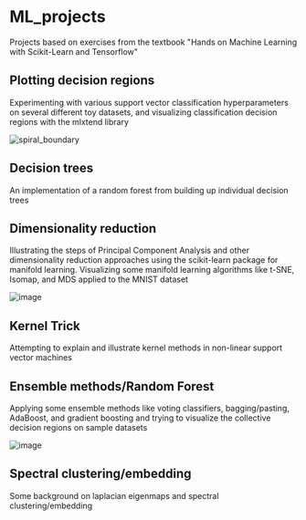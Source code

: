 # ML_projects

Projects based on exercises from the textbook "Hands on Machine Learning with Scikit-Learn and Tensorflow" 

## Plotting decision regions

Experimenting with various support vector classification hyperparameters on several different toy datasets, and visualizing classification decision regions with the mlxtend library

![spiral_boundary](https://user-images.githubusercontent.com/16658498/52453889-f7e49500-2b0e-11e9-8b61-32b27dcb7f3d.png)


## Decision trees

An implementation of a random forest from building up individual decision trees


## Dimensionality reduction

Illustrating the steps of Principal Component Analysis and other dimensionality reduction approaches using the scikit-learn package for manifold learning. Visualizing some manifold learning algorithms like t-SNE, Isomap, and MDS applied to the MNIST dataset

![image](https://user-images.githubusercontent.com/16658498/52454035-9cff6d80-2b0f-11e9-9fee-1085b1deb976.png)


## Kernel Trick

Attempting to explain and illustrate kernel methods in non-linear support vector machines


## Ensemble methods/Random Forest

Applying some ensemble methods like voting classifiers, bagging/pasting, AdaBoost, and gradient boosting and trying to visualize the collective decision regions on sample datasets

![image](https://user-images.githubusercontent.com/16658498/52454128-113a1100-2b10-11e9-9f3e-f010544bf1c1.png)


## Spectral clustering/embedding

Some background on laplacian eigenmaps and spectral clustering/embedding
